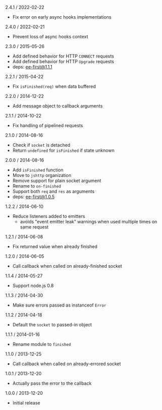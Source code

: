 2.4.1 / 2022-02-22


  * Fix error on early async hooks implementations

2.4.0 / 2022-02-21


  * Prevent loss of async hooks context

2.3.0 / 2015-05-26


  * Add defined behavior for HTTP `CONNECT` requests
  * Add defined behavior for HTTP `Upgrade` requests
  * deps: ee-first@1.1.1

2.2.1 / 2015-04-22


  * Fix `isFinished(req)` when data buffered

2.2.0 / 2014-12-22


  * Add message object to callback arguments

2.1.1 / 2014-10-22


  * Fix handling of pipelined requests

2.1.0 / 2014-08-16


  * Check if `socket` is detached
  * Return `undefined` for `isFinished` if state unknown

2.0.0 / 2014-08-16


  * Add `isFinished` function
  * Move to `jshttp` organization
  * Remove support for plain socket argument
  * Rename to `on-finished`
  * Support both `req` and `res` as arguments
  * deps: ee-first@1.0.5

1.2.2 / 2014-06-10


  * Reduce listeners added to emitters
    - avoids "event emitter leak" warnings when used multiple times on same request

1.2.1 / 2014-06-08


  * Fix returned value when already finished

1.2.0 / 2014-06-05


  * Call callback when called on already-finished socket

1.1.4 / 2014-05-27


  * Support node.js 0.8

1.1.3 / 2014-04-30


  * Make sure errors passed as instanceof `Error`

1.1.2 / 2014-04-18


  * Default the `socket` to passed-in object

1.1.1 / 2014-01-16


  * Rename module to `finished`

1.1.0 / 2013-12-25


  * Call callback when called on already-errored socket

1.0.1 / 2013-12-20


  * Actually pass the error to the callback

1.0.0 / 2013-12-20


  * Initial release

